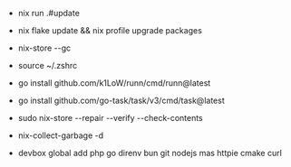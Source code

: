 - nix run .#update

- nix flake update && nix profile upgrade packages

- nix-store --gc

- source ~/.zshrc

- go install github.com/k1LoW/runn/cmd/runn@latest

- go install github.com/go-task/task/v3/cmd/task@latest

- sudo nix-store --repair --verify --check-contents

- nix-collect-garbage -d

- devbox global add php go direnv bun git nodejs mas httpie cmake curl